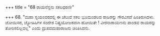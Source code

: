+++
title = "68 ರಾಯನೆನ್ದನು ಸಕಲಧರಣೀ"

+++
68. "ಮಹಾ ಸ್ವಯಂವರದಲ್ಲಿ ಈ ಚೆಲುವೆ ಸಕಲ ಭೂಮಂಡಲದ ರಾಜರನ್ನು ಗೌರವಿಸದೆ ಹಿಂತಿರುಗಿದಳು. ಜೋಯಿಸರ, ಜ್ಯೋತಿಷಿಗಳ ಸಂದೇಶ ನಿಷ್ಪ್ರಯೋಜಕವಾಗಿ ಹೋಯಿತೇ ! ವೀರನಾರಾಯಣನು ಪಾಂಡವ ರಾಯರನ್ನು ತೋರಿಸಲಿಲ್ಲವಲ್ಲ" ಎಂದು ದ್ರುಪದಮಹಾರಾಜನು ಚಿಂತಿಸಿದನು.